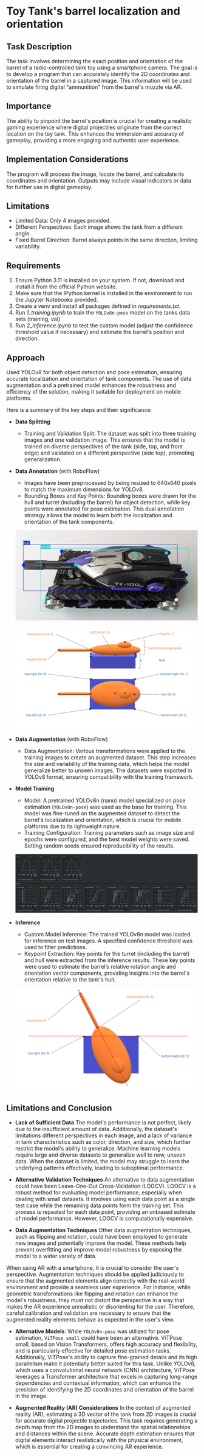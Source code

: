 # Toy Tank's barrel localization and orientation

## Task Description

The task involves determining the exact position and orientation of the barrel of a radio-controlled tank toy using a smartphone camera. The goal is to develop a program that can accurately identify the 2D coordinates and orientation of the barrel in a captured image. This information will be used to simulate firing digital "ammunition" from the barrel's muzzle via AR.

## Importance

The ability to pinpoint the barrel's position is crucial for creating a realistic gaming experience where digital projectiles originate from the correct location on the toy tank. This enhances the immersion and accuracy of gameplay, providing a more engaging and authentic user experience.

## Implementation Considerations

The program will process the image, locate the barrel, and calculate its coordinates and orientation. Outputs may include visual indicators or data for further use in digital gameplay.

## Limitations

- Limited Data: Only 4 images provided.
- Different Perspectives: Each image shows the tank from a different angle.
- Fixed Barrel Direction: Barrel always points in the same direction, limiting variability.

## Requirements

1. Ensure Python 3.11 is installed on your system. If not, download and install it from the official Python website.
2. Make sure that the IPython kernel is installed in the environment to run the Jupyter Notebooks provided.
3. Create a venv and install all packages defined in *requirements.txt*.
4. Run *1_training.ipynb* to train the `YOLOv8n-pose` model on the tanks data sets (training, val)
5. Run *2_inference.ipynb* to test the custom model (adjust the confidence threshold value if necessary) and estimate the barrel's position and direction.

## Approach

Used YOLOv8 for both object detection and pose estimation, ensuring accurate localization and orientation of tank components. The use of data augmentation and a pretrained model enhances the robustness and efficiency of the solution, making it suitable for deployment on mobile platforms.

Here is a summary of the key steps and their significance:
- **Data Splitting**

    - Training and Validation Split: The dataset was split into three training images and one validation image. This ensures that the model is trained on diverse perspectives of the tank (side, top, and front edge) and validated on a different perspective (side top), promoting generalization.

- **Data Annotation** (with RoboFlow)
    - Images have been preprocessed by being resized to 640x640 pixels to match the maximum dimensions for YOLOv8.
    - Bounding Boxes and Key Points: Bounding boxes were drawn for the hull and turret (including the barrel) for object detection, while key points were annotated for pose estimation. This dual annotation strategy allows the model to learn both the localization and orientation of the tank components.

    ![BBox Pose Annotation](bbox_pose.png)

    ![Keypoints](keypoints.png)

- **Data Augmentation** (with RoboFlow)

    - Data Augmentation: Various transformations were applied to the training images to create an augmented dataset. This step increases the size and variability of the training data, which helps the model generalize better to unseen images. The datasets were exported in YOLOv8 format, ensuring compatibility with the training framework.

- **Model Training**

    - Model: A pretrained YOLOv8n (nano) model specialized on pose estimation (`YOLOv8n-pose`) was used as the base for training. This model was fine-tuned on the augmented dataset to detect the barrel's localization and orientation, which is crucial for mobile platforms due to its lightweight nature.
    - Training Configuration: Training parameters such as image size and epochs were configured, and the best model weights were saved. Setting random seeds ensured reproducibility of the results.

    ![Tensorboard](tensorboard.png)

- **Inference**

    - Custom Model Inference: The trained YOLOv8n model was loaded for inference on test images. A specified confidence threshold was used to filter predictions.
    - Keypoint Extraction: Key points for the turret (including the barrel) and hull were extracted from the inference results. These key points were used to estimate the barrel’s relative rotation angle and orientation vector components, providing insights into the barrel's orientation relative to the tank's hull.

    ![Rotation angle](rotation_angle.png)

## Limitations and Conclusion

- **Lack of Sufficient Data**
The model's performance is not perfect, likely due to the insufficient amount of data.  Additionally, the dataset's limitations different perspectives in each image, and a lack of variance in tank characteristics such as color, direction, and size, which further restrict the model's ability to generalize. Machine learning models require large and diverse datasets to generalize well to new, unseen data. When the dataset is limited, the model may struggle to learn the underlying patterns effectively, leading to suboptimal performance.

- **Alternative Validation Techniques**
An alternative to data augmentation could have been Leave-One-Out Cross-Validation (LOOCV). LOOCV is a robust method for evaluating model performance, especially when dealing with small datasets. It involves using each data point as a single test case while the remaining data points form the training set. This process is repeated for each data point, providing an unbiased estimate of model performance. However, LOOCV is computationally expensive.

- **Data Augmentation Techniques**
Other data augmentation techniques, such as flipping and rotation, could have been employed to generate new images and potentially improve the model. These methods help prevent overfitting and improve model robustness by exposing the model to a wider variety of data.

When using AR with a smartphone, it is crucial to consider the user's perspective. Augmentation techniques should be applied judiciously to ensure that the augmented elements align correctly with the real-world environment and provide a seamless user experience. For instance, while geometric transformations like flipping and rotation can enhance the model's robustness, they must not distort the perspective in a way that makes the AR experience unrealistic or disorienting for the user. Therefore, careful calibration and validation are necessary to ensure that the augmented reality elements behave as expected in the user's view.

- **Alternative Models**: While `YOLOv8n-pose` was utilized for pose estimation, `ViTPose small` could have been an alternative. ViTPose small, based on Vision Transformers, offers high accuracy and flexibility, and is particularly effective for detailed pose estimation tasks. Additionally, ViTPose's ability to capture fine-grained details and its high parallelism make it potentially better suited for this task. Unlike YOLOv8, which uses a convolutional neural network (CNN) architecture, ViTPose leverages a Transformer architecture that excels in capturing long-range dependencies and contextual information, which can enhance the precision of identifying the 2D coordinates and orientation of the barrel in the image.

* **Augmented Reality (AR) Considerations**
In the context of augmented reality (AR), estimating a 3D vector of the tank from 2D images is crucial for accurate digital projectile trajectories. This task requires generating a depth map from the 2D images to understand the spatial relationships and distances within the scene. Accurate depth estimation ensures that digital elements interact realistically with the physical environment, which is essential for creating a convincing AR experience.